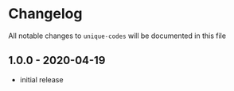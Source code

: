 # Changelog

All notable changes to `unique-codes` will be documented in this file

## 1.0.0 - 2020-04-19

- initial release

